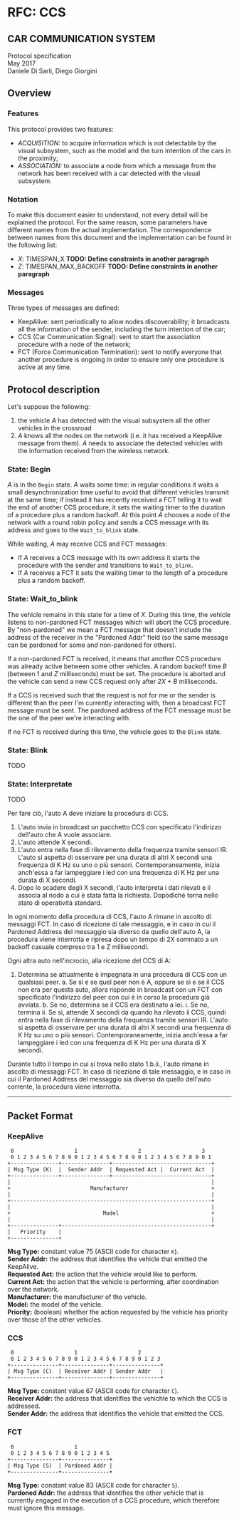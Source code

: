 # RFC: CCS

## CAR COMMUNICATION SYSTEM
Protocol specification  
May 2017  
Daniele Di Sarli, Diego Giorgini

## Overview

### Features
This protocol provides two features:

 - *ACQUISITION:*
   to acquire information which is not detectable by the visual subsystem,
   such as the model and the turn intention of the cars in the proximity;
 - *ASSOCIATION:*
   to associate a node from which a message from the network has been received
   with a car detected with the visual subsystem.

### Notation

To make this document easier to understand, not every detail will be explained
the protocol. For the same reason, some parameters have different names from the
actual implementation. The correspondence between names from this document
and the implementation can be found in the following list: 

 * _X_: TIMESPAN_X **TODO: Define constraints in another paragraph**
 * _Z_: TIMESPAN_MAX_BACKOFF **TODO: Define constraints in another paragraph**

### Messages

 Three types of messages are defined:
  
  * KeepAlive:
      sent periodically to allow nodes discoverability; it broadcasts all
      the information of the sender, including the turn intention of the car;
  * CCS (Car Communication Signal):
      sent to start the association procedure with a node of the network;
  * FCT (Force Communication Termination):
      sent to notify everyone that another procedure is ongoing in order to
      ensure only one procedure is active at any time.

## Protocol description

Let's suppose the following:

  1. the vehicle _A_ has detected with the visual subsystem all the other
     vehicles in the crossroad
  2. _A_ knows all the nodes on the network (i.e. it has received a
     KeepAlive message from them). _A_ needs to associate the detected
     vehicles with the information received from the wireless network.

### State: Begin

_A_ is in the `Begin` state. _A_ waits some time: in regular conditions it waits a
small desynchronization time useful to avoid that different vehicles transmit at the same time;
if instead it has recently received a FCT telling it to wait the end of another
CCS procedure, it sets the waiting timer to the duration of a procedure plus a
random backoff. At this point _A_ chooses a node of the network with a round robin
policy and sends a CCS message with its address and goes to the `Wait_to_blink` state.

While waiting, _A_ may receive CCS and FCT messages:

 - If _A_ receives a CCS message with its own address it starts the procedure with
   the sender and transitions to `Wait_to_blink`.
 - If _A_ receives a FCT it sets the waiting timer to the length of a procedure plus
   a random backoff.

### State: Wait_to_blink

The vehicle remains in this state for a time of *X*. During this time, the
vehicle listens to non-pardoned FCT messages which will abort the CCS procedure.
By "non-pardoned" we mean a FCT message that doesn't include the address of the
receiver in the "Pardoned Addr" field (so the same message can be pardoned for some
and non-pardoned for others).

If a non-pardoned FCT is received, it means that another CCS procedure was already
active between some other vehicles. A random backoff time _B_ (between 1 and _Z_ milliseconds)
must be set. The procedure is aborted and the vehicle can send a new CCS request only after
_2X + B_ milliseconds.

If a CCS is received such that the request is not for me or the sender is different than
the peer I'm currently interacting with, then a broadcast FCT message must be sent. The
pardoned address of the FCT message must be the one of the peer we're interacting with.

If no FCT is received during this time, the vehicle goes to the `Blink` state.

### State: Blink

TODO

### State: Interpretate

TODO


Per fare ciò, l'auto A deve iniziare la procedura di CCS.

 1. L'auto invia in broadcast un pacchetto CCS con specificato l'indirizzo dell'auto
    che A vuole associare.
 2. L'auto attende X secondi.
 3. L'auto entra nella fase di rilevamento della frequenza tramite sensori IR.
    L'auto si aspetta di osservare per una durata di altri X secondi una frequenza
    di K Hz su uno o più sensori. Contemporaneamente, inizia anch'essa a far
    lampeggiare i led con una frequenza di K Hz per una durata di X secondi.
 4. Dopo lo scadere degli X secondi, l'auto interpreta i dati rilevati e li associa
    al nodo a cui è stata fatta la richiesta. Dopodiché torna nello stato di
    operatività standard.

In ogni momento della procedura di CCS, l'auto A rimane in ascolto di messaggi FCT. In
caso di ricezione di tale messaggio, e in caso in cui il Pardoned Address del messaggio
sia diverso da quello dell'auto A, la procedura viene interrotta e ripresa dopo un
tempo di 2X sommato a un backoff casuale compreso tra 1 e Z millisecondi.


Ogni altra auto nell'incrocio, alla ricezione del CCS di A:

 1. Determina se attualmente è impegnata in una procedura di CCS con un qualsiasi peer.
     a. Se sì e se quel peer non è A, oppure se sì e se il CCS non era per questa auto,
        allora risponde in broadcast con un FCT con specificato l'indirizzo del peer con
        cui è in corso la procedura già avviata.
     b. Se no, determina se il CCS era destinato a lei.
          i. Se no, termina
         ii. Se sì, attende X secondi da quando ha rilevato il CCS, quindi entra
             nella fase di rilevamento della frequenza tramite sensori IR.
             L'auto si aspetta di osservare per una durata di altri X secondi una frequenza
             di K Hz su uno o più sensori. Contemporaneamente, inizia anch'essa a far
             lampeggiare i led con una frequenza di K Hz per una durata di X secondi.

Durante tutto il tempo in cui si trova nello stato 1.b.ii., l'auto rimane in ascolto di
messaggi FCT. In caso di ricezione di tale messaggio, e in caso in cui il Pardoned Address
del messaggio sia diverso da quello dell'auto corrente, la procedura viene interrotta.

-----------------------------------------------------------------------------------------

## Packet Format

### KeepAlive

     0                   1                   2                   3
     0 1 2 3 4 5 6 7 8 9 0 1 2 3 4 5 6 7 8 9 0 1 2 3 4 5 6 7 8 9 0 1
    +---------------+---------------+-------------------------------+
    | Msg Type (K)  |  Sender Addr  | Requested Act |  Current Act  |
    +---------------+---------------+-------------------------------+
    |                                                               |
    +                         Manufacturer                          +
    |                                                               |
    +---------------------------------------------------------------+
    |                                                               |
    +                             Model                             +
    |                                                               |
    +---------------+-----------------------------------------------+
    |   Priority    |
    +---------------+

**Msg Type:**      constant value 75 (ASCII code for character `K`).  
**Sender Addr:**   the address that identifies the vehicle that emitted the KeepAlive.  
**Requested Act:** the action that the vehicle would like to perform.  
**Current Act:**   the action that the vehicle is performing, after coordination over the network.  
**Manufacturer:**  the manufacturer of the vehicle.  
**Model:**         the model of the vehicle.  
**Priority:**      (boolean) whether the action requested by the vehicle has priority over those of the
                   other vehicles.  

### CCS

     0                   1                   2
     0 1 2 3 4 5 6 7 8 9 0 1 2 3 4 5 6 7 8 9 0 1 2 3
    +---------------+---------------+---------------+
    | Msg Type (C)  | Receiver Addr | Sender Addr   |
    +---------------+---------------+---------------+

**Msg Type:**      constant value 67 (ASCII code for character `C`).  
**Receiver Addr:** the address that identifies the vehichle to which the CCS is addressed.  
**Sender Addr:**   the address that identifies the vehicle that emitted the CCS.

### FCT

     0                   1
     0 1 2 3 4 5 6 7 8 9 0 1 2 3 4 5
    +---------------+---------------+
    | Msg Type (S)  | Pardoned Addr |
    +---------------+---------------+

**Msg Type:**      constant value 83 (ASCII code for character `S`).  
**Pardoned Addr:** the address that identifies the other vehicle that is currently engaged in 
                   the execution of a CCS procedure, which therefore must ignore this message.